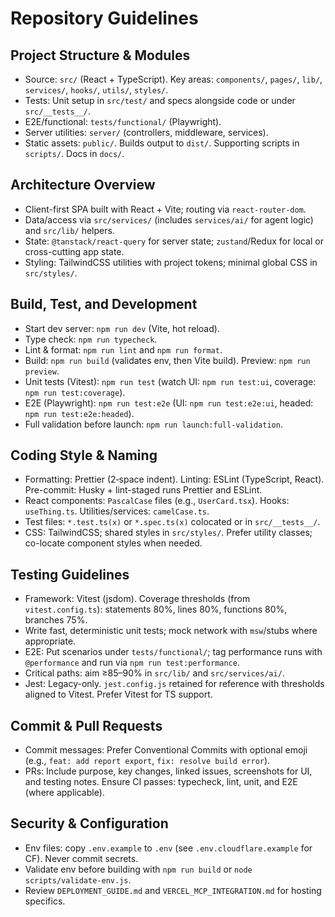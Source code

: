# Repository Guidelines

## Project Structure & Modules
- Source: `src/` (React + TypeScript). Key areas: `components/`, `pages/`, `lib/`, `services/`, `hooks/`, `utils/`, `styles/`.
- Tests: Unit setup in `src/test/` and specs alongside code or under `src/__tests__/`.
- E2E/functional: `tests/functional/` (Playwright).
- Server utilities: `server/` (controllers, middleware, services).
- Static assets: `public/`. Builds output to `dist/`. Supporting scripts in `scripts/`. Docs in `docs/`.

## Architecture Overview
- Client-first SPA built with React + Vite; routing via `react-router-dom`.
- Data/access via `src/services/` (includes `services/ai/` for agent logic) and `src/lib/` helpers.
- State: `@tanstack/react-query` for server state; `zustand`/Redux for local or cross-cutting app state.
- Styling: TailwindCSS utilities with project tokens; minimal global CSS in `src/styles/`.

## Build, Test, and Development
- Start dev server: `npm run dev` (Vite, hot reload).
- Type check: `npm run typecheck`.
- Lint & format: `npm run lint` and `npm run format`.
- Build: `npm run build` (validates env, then Vite build). Preview: `npm run preview`.
- Unit tests (Vitest): `npm run test` (watch UI: `npm run test:ui`, coverage: `npm run test:coverage`).
- E2E (Playwright): `npm run test:e2e` (UI: `npm run test:e2e:ui`, headed: `npm run test:e2e:headed`).
- Full validation before launch: `npm run launch:full-validation`.

## Coding Style & Naming
- Formatting: Prettier (2‑space indent). Linting: ESLint (TypeScript, React). Pre-commit: Husky + lint-staged runs Prettier and ESLint.
- React components: `PascalCase` files (e.g., `UserCard.tsx`). Hooks: `useThing.ts`. Utilities/services: `camelCase.ts`.
- Test files: `*.test.ts(x)` or `*.spec.ts(x)` colocated or in `src/__tests__/`.
- CSS: TailwindCSS; shared styles in `src/styles/`. Prefer utility classes; co-locate component styles when needed.

## Testing Guidelines
- Framework: Vitest (jsdom). Coverage thresholds (from `vitest.config.ts`): statements 80%, lines 80%, functions 80%, branches 75%.
- Write fast, deterministic unit tests; mock network with `msw`/stubs where appropriate.
- E2E: Put scenarios under `tests/functional/`; tag performance runs with `@performance` and run via `npm run test:performance`.
- Critical paths: aim ≥85–90% in `src/lib/` and `src/services/ai/`.
- Jest: Legacy-only. `jest.config.js` retained for reference with thresholds aligned to Vitest. Prefer Vitest for TS support.

## Commit & Pull Requests
- Commit messages: Prefer Conventional Commits with optional emoji (e.g., `feat: add report export`, `fix: resolve build error`).
- PRs: Include purpose, key changes, linked issues, screenshots for UI, and testing notes. Ensure CI passes: typecheck, lint, unit, and E2E (where applicable).

## Security & Configuration
- Env files: copy `.env.example` to `.env` (see `.env.cloudflare.example` for CF). Never commit secrets.
- Validate env before building with `npm run build` or `node scripts/validate-env.js`.
- Review `DEPLOYMENT_GUIDE.md` and `VERCEL_MCP_INTEGRATION.md` for hosting specifics.
